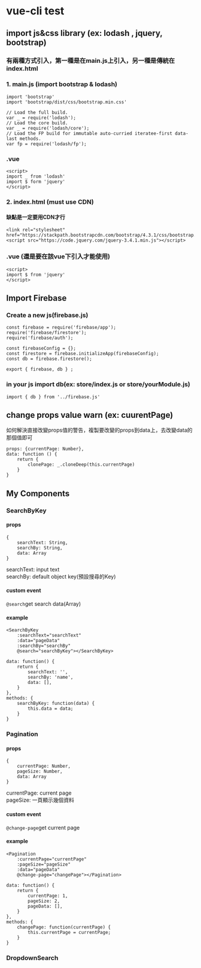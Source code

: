 # vue-cli test

## import js&css library (ex: lodash , jquery, bootstrap)
### 有兩種方式引入，第一種是在main.js上引入，另一種是傳統在index.html
### 1. main.js (import bootstrap & lodash)
```
import 'bootstrap'
import 'bootstrap/dist/css/bootstrap.min.css'

// Load the full build.
var _ = require('lodash');
// Load the core build.
var _ = require('lodash/core');
// Load the FP build for immutable auto-curried iteratee-first data-last methods.
var fp = require('lodash/fp');
```
### .vue
```
<script>
import _ from 'lodash'
import $ form 'jquery'
</script>
```
### 2. index.html (must use CDN)
#### 缺點是一定要用CDN才行
```
<link rel="stylesheet" href="https://stackpath.bootstrapcdn.com/bootstrap/4.3.1/css/bootstrap.min.css">
<script src="https://code.jquery.com/jquery-3.4.1.min.js"></script>
```
### .vue (還是要在該vue下引入才能使用)
```
<script>
import $ from 'jquery'
</script>
```
## Import Firebase
### Create a new js(firebase.js)
```
const firebase = require('firebase/app');
require('firebase/firestore');
require('firebase/auth');

const firebaseConfig = {};
const firestore = firebase.initializeApp(firebaseConfig);
const db = firebase.firestore();

export { firebase, db } ;
```
### in your js import db(ex: store/index.js or store/yourModule.js)
```
import { db } from '../firebase.js'
```

## change props value warn (ex: cuurentPage)
如何解決直接改變props值的警告，複製要改變的props到data上，去改變data的那個值即可
```
props: {currentPage: Number},
data: function () {
    return {
        clonePage: _.cloneDeep(this.currentPage)
    }
}
```
## My Components
### SearchByKey
#### props
```
{
    searchText: String,
    searchBy: String,
    data: Array
}
```
searchText: input text  
searchBy: default object key(預設搜尋的Key)  
#### custom event
```@search```get search data(Array)  
#### example
```
<SearchByKey
    :searchText="searchText"
    :data="pageData"
    :searchBy="searchBy"
    @search="searchByKey"></SearchByKey>

data: function() {
    return {
        searchText: '',
        searchBy: 'name',
        data: [],
    }
},
methods: {
    searchByKey: function(data) {
        this.data = data;
    }
}
```

### Pagination
#### props
```
{
    currentPage: Number,
    pageSize: Number,
    data: Array
}
```
currentPage: current page  
pageSize: 一頁顯示幾個資料  

#### custom event
```@change-page```get current page  
#### example
```
<Pagination 
    :currentPage="currentPage"
    :pageSize="pageSize"
    :data="pageData"
    @change-page="changePage"></Pagination>

data: function() {
    return {
        currentPage: 1,
        pageSize: 2,
        pageData: [],
    }
},
methods: {
    changePage: function(currentPage) {
        this.currentPage = currentPage;
    }
}
```
### DropdownSearch
